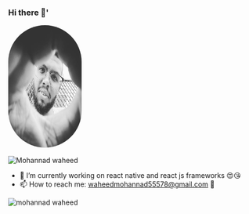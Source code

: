 ### Hi there 👋'
 <img src="https://github.com/mohannadprogrammer/mohannadprogrammer/blob/master/fuj.jpg" 
 style="border-radius:100px;" 
 style="color:blue;text-align:center;"
 width="150px" height ="250px"/>

<p align="left"> <img src="https://komarev.com/ghpvc/?username=mohannadprogrammer" alt="Mohannad waheed" /> </p>

- 🔭 I’m currently working on react native and react js frameworks 😍😘
- 📫 How to reach me: waheedmohannad55578@gmail.com 👾
<p align="left">
 
 <img src="https://github-readme-stats.vercel.app/api?username=mohannadprogrammer&show_icons=true" alt="mohannad waheed " /> 
</p> 
